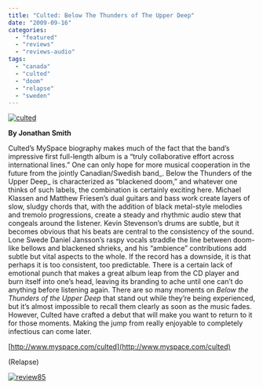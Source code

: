 ```yaml
---
title: "Culted: Below The Thunders of The Upper Deep"
date: "2009-09-16"
categories: 
  - "featured"
  - "reviews"
  - "reviews-audio"
tags: 
  - "canada"
  - "culted"
  - "doom"
  - "relapse"
  - "sweden"
---
```


[![culted](http://www.hellbound.ca/wp-content/uploads/2009/09/culted.jpg "culted")](http://www.hellbound.ca/wp-content/uploads/2009/09/culted.jpg)

**By Jonathan Smith**

Culted’s MySpace biography makes much of the fact that the band’s impressive first full-length album is a “truly collaborative effort across international lines.” One can only hope for more musical cooperation in the future from the jointly Canadian/Swedish band_. Below the Thunders of the Upper Deep_ is characterized as “blackened doom,” and whatever one thinks of such labels, the combination is certainly exciting here. Michael Klassen and Matthew Friesen’s dual guitars and bass work create layers of slow, sludgy chords that, with the addition of black metal-style melodies and tremolo progressions, create a steady and rhythmic audio stew that congeals around the listener. Kevin Stevenson’s drums are subtle, but it becomes obvious that his beats are central to the consistency of the sound. Lone Swede Daniel Jansson’s raspy vocals straddle the line between doom-like bellows and blackened shrieks, and his “ambience” contributions add subtle but vital aspects to the whole. If the record has a downside, it is that perhaps it is too consistent, too predictable. There is a certain lack of emotional punch that makes a great album leap from the CD player and burn itself into one’s head, leaving its branding to ache until one can’t do anything before listening again. There are so many moments on _Below the Thunders of the Upper Deep_ that stand out while they’re being experienced, but it’s almost impossible to recall them clearly as soon as the music fades. However, Culted have crafted a debut that will make you want to return to it for those moments. Making the jump from really enjoyable to completely infectious can come later.

[http://www.myspace.com/culted](http://www.myspace.com/culted)

(Relapse)

[![review85](http://www.hellbound.ca/wp-content/uploads/2009/08/review851.png "review85")](http://www.hellbound.ca/wp-content/uploads/2009/08/review851.png)
